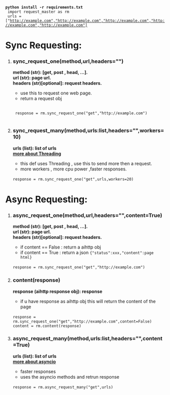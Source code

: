 **<code>python install -r requirements.txt</code>**
<br>
<code>
   	import request_master as rm
</code>
<br>
<code>
	urls = ["http://example.com","http://example.com","http://example.com","http://example.com","http://example.com"]
</code>

# Sync Requesting:
1. ### sync_request_one(method,url,headers="")
    **method (str):            [get, post , head, ...].**
    <br>
    **url    (str):             page url.**
    <br>
    **headers (str)[optional]: request headers.**
    * use this to request one web page.
    * return a request obj 
	<br>
	<code>
	response = rm.sync_request_one("get","http://example.com")
	</code>

2. ### sync_request_many(method,urls:list,headers="",workers=10)
    **urls (list): list of urls**
    <br>
    **[more about Threading](https://realpython.com/intro-to-python-threading/)**
    
    * this def uses Threading , use this to send more then a request.
    * more workers , more cpu power ,faster responses.     
    <br>
	<code>response = rm.sync_request_one("get",urls,workers=20)</code>

# Async Requesting:
1. ### async_request_one(method,url,headers="",content=True)
    **method (str):            [get, post , head, ...].**
    <br>
    **url    (str):             page url.**
    <br>
    **headers (str)[optional]: request headers.**
    
    * if content == False : return a aihttp obj
    * if content == True : return a json ```{"status":xxx,"content":page html}```
	<br>
	<code>response = rm.sync_request_one("get","http://example.com")</code>

2.  ### content(response)
    **response (aihttp response obj): response**
    <br>
    * if u have response as aihttp obj this will return the content of the page
    <br>
	<code>response = rm.sync_request_one("get","http://example.com",content=False)</code>
    <br>    
	<code>content = rm.content(response)</code>

3. ### async_request_many(method,urls:list,headers="",content=True)
    **urls (list): list of urls**
    <br>
    **[more about asyncio](https://docs.python.org/3/library/asyncio-task.html)**
    
    * faster responses
    * uses the asyncio methods and retrun response
	<br>
	<code>response = rm.async_request_many("get",urls)</code>